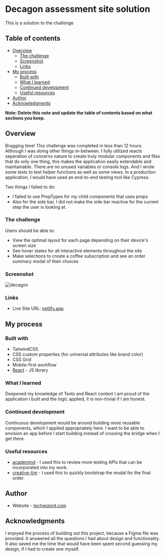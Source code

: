 # Decagon assessment site solution

This is a solution to the challenge

## Table of contents

- [Overview](#overview)
  - [The challenge](#the-challenge)
  - [Screenshot](#screenshot)
  - [Links](#links)
- [My process](#my-process)
  - [Built with](#built-with)
  - [What I learned](#what-i-learned)
  - [Continued development](#continued-development)
  - [Useful resources](#useful-resources)
- [Author](#author)
- [Acknowledgments](#acknowledgments)

**Note: Delete this note and update the table of contents based on what sections you keep.**

## Overview
Bragging time! This challenge was completed in less than 12 hours. Although I was doing other things in-between. I fully utilized reacts seperation of concerns nature to create truly modular components and files that do only one thing, this makes the application easily extendable and maintainable. There are no unused variables or console logs. And I wrote some tests to test helper functions as well as some views. In a production application, I would have used an end-to-end testing tool like Cypress.

Two things I failed to do:
- I failed to use PropTypes for my child components that uses props
- Also for the side bar, I did not make the side bar reactive for the current step the user is looking at.

### The challenge

Users should be able to:

- View the optimal layout for each page depending on their device's screen size
- See hover states for all interactive elements throughout the site
- Make selections to create a coffee subscription and see an order summary modal of their choices

### Screenshot

![decagon](https://user-images.githubusercontent.com/4976722/130469724-1d432860-ae95-4faf-88f2-263d90bdb347.gif)

### Links

- Live Site URL: [netlify.app](https://unruffled-varahamihira-8badfa.netlify.app/)

## My process

### Built with
- TailwindCSS
- CSS custom properties (for universal attributes like brand color)
- CSS Grid
- Mobile-first workflow
- [React](https://reactjs.org/) - JS library

### What I learned

Deepened my knowledge of Tests and React context
I am proud of the application I built and the logic applied, it is non-trivial if I am honest.



### Continued development

Continuous development would be around building more reusable components, which I applied appropriately here. I want to be able to envision an app before I start building instead of crossing the bridge when I get there.

### Useful resources

- [academind](https://academind.com/tutorials/testing-react-apps/) - I used this to review more testing APIs that can be incorporated into my work.
- [creative-tim](https://www.creative-tim.com/learning-lab/tailwind-starter-kit/documentation/react/modals/regular) - I used this to quickly bootstrap the modal for the final order.

## Author

- Website - [techwizerd.com](https://techwizerd.com)

## Acknowledgments

I enjoyed the process of building out this project, because a Figma file was provided. It answered all the questions I had about design and functionality. It also saved me the time that would have been spent second guessing my design, if I had to create one myself.

